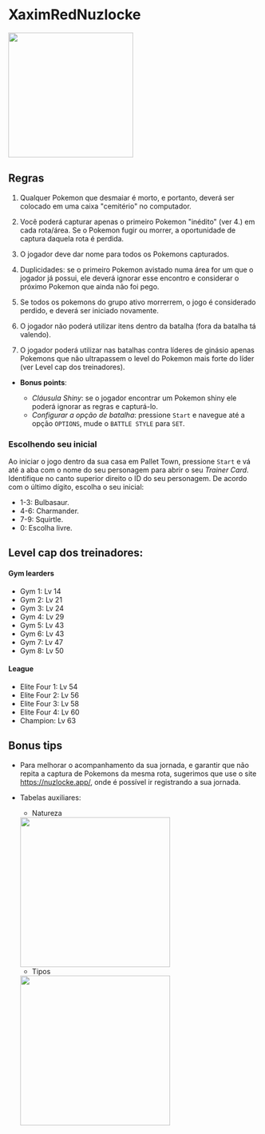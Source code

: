 # XaximRedNuzlocke

<img src='https://github.com/marthollo/XaximRedNuzlocke/assets/47225177/206c53f5-daeb-49c5-b8d1-3ac3108da49e' width=250>

## Regras

1. Qualquer Pokemon que desmaiar é morto, e portanto, deverá ser colocado em uma caixa "cemitério" no computador.

2. Você poderá capturar apenas o primeiro Pokemon "inédito" (ver 4.) em cada rota/área. Se o Pokemon fugir ou morrer, a oportunidade de captura daquela rota é perdida.

3. O jogador deve dar nome para todos os Pokemons capturados.

4. Duplicidades: se o primeiro Pokemon avistado numa área for um que o jogador já possui, ele deverá ignorar esse encontro e considerar o próximo Pokemon que ainda não foi pego.

5. Se todos os pokemons do grupo ativo morrerrem, o jogo é considerado perdido, e deverá ser iniciado novamente.

6. O jogador não poderá utilizar itens dentro da batalha (fora da batalha tá valendo).

7. O jogador poderá utilizar nas batalhas contra líderes de ginásio apenas Pokemons que não ultrapassem o level do Pokemon mais forte do líder (ver Level cap dos treinadores).

- **Bonus points**:

  - _Cláusula Shiny_: se o jogador encontrar um Pokemon shiny ele poderá ignorar as regras e capturá-lo.
  - _Configurar a opção de batalha_: pressione `Start` e navegue até a opção `OPTIONS`, mude o `BATTLE STYLE` para `SET`. 

### Escolhendo seu inicial

Ao iniciar o jogo dentro da sua casa em Pallet Town, pressione `Start` e vá até a aba com o nome do seu personagem para abrir o seu _Trainer Card_. Identifique no canto superior direito o ID do seu personagem. De acordo com o último dígito, escolha o seu inicial:

- 1-3: Bulbasaur.
- 4-6: Charmander.
- 7-9: Squirtle.
- 0: Escolha livre.

## Level cap dos treinadores:

#### Gym learders

- Gym 1: Lv 14
- Gym 2: Lv 21
- Gym 3: Lv 24
- Gym 4: Lv 29
- Gym 5: Lv 43
- Gym 6: Lv 43
- Gym 7: Lv 47
- Gym 8: Lv 50

#### League

- Elite Four 1: Lv 54
- Elite Four 2: Lv 56
- Elite Four 3: Lv 58
- Elite Four 4: Lv 60
- Champion: Lv 63

## Bonus tips

- Para melhorar o acompanhamento da sua jornada, e garantir que não repita a captura de Pokemons da mesma rota, sugerimos que use o site https://nuzlocke.app/, onde é possível ir registrando a sua jornada.

- Tabelas auxiliares:
    
    - Natureza
    
    <img src='https://pm1.aminoapps.com/6617/2f3c66e341cd91d41cf39d294daafba7ddee59a7_00.jpg' width=300>
    
    - Tipos
    
    <img src='https://upload.wikimedia.org/wikipedia/commons/thumb/9/97/Pokemon_Type_Chart.svg/492px-Pokemon_Type_Chart.svg.png?20230414204400' width=300>
